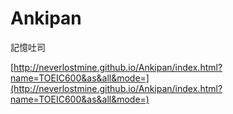 Ankipan
==============

記憶吐司

[http://neverlostmine.github.io/Ankipan/index.html?name=TOEIC600&as&all&mode=](http://neverlostmine.github.io/Ankipan/index.html?name=TOEIC600&as&all&mode=)
